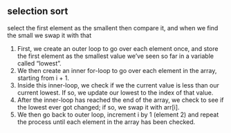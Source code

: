 ## selection sort

select the first element as the smallent then compare it, and when we find the small we swap it with that


<ol>
<li>First, we create an outer loop to go over each element once, and store the first element as the smallest value we’ve seen so far in a variable called “lowest”.
</li>
<li>
We then create an inner for-loop to go over each element in the array, starting from i + 1.</li>
<li>
Inside this inner-loop, we check if we the current value is less than our current lowest. If so, we update our lowest to the index of that value.</li>
<li>
After the inner-loop has reached the end of the array, we check to see if the lowest ever got changed; if so, we swap it with arr[i].</li>
<li>
We then go back to outer loop, increment i by 1 (element 2) and repeat the process until each element in the array has been checked.</li>